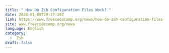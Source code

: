 ```yaml
---
title: " How Do Zsh Configuration Files Work? "
date: 2024-01-09T20:37:28Z
link: https://www.freecodecamp.org/news/how-do-zsh-configuration-files-work/?utm_medium=RSS&utm_source=news.12bit.vn
site: www.freecodecamp.org/news
language: English
category:
  -  Zsh 
draft: false
---
```

